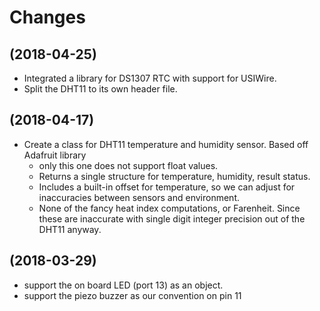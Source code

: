 # Changes

## (2018-04-25)
* Integrated a library for DS1307 RTC with support for USIWire.
* Split the DHT11 to its own header file.

## (2018-04-17)
* Create a class for DHT11 temperature and humidity sensor. Based off Adafruit library
  * only this one does not support float values.
  * Returns a single structure for temperature, humidity, result status.
  * Includes a built-in offset for temperature, so we can adjust for inaccuracies between sensors and environment.
  * None of the fancy heat index computations, or Farenheit. Since these are inaccurate with single digit integer precision out of the DHT11 anyway.

## (2018-03-29)
* support the on board LED (port 13) as an object.
* support the piezo buzzer as our convention on pin 11

